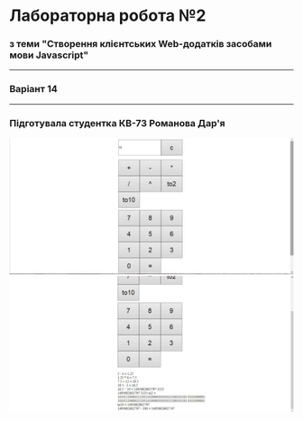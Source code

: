 ﻿# Лабораторна робота №2 #  
### з теми "Створення клієнтських Web-додатків засобами мови Javascript" ###  
***  
###                              Варіант 14  ###
***  
### Підготувала студентка КВ-73 Романова Дар'я ###  

![1](/lab2/screen/1.jpg)
![2](/lab2/screen/2.jpg)

